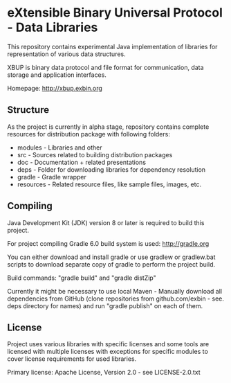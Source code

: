 eXtensible Binary Universal Protocol - Data Libraries
=====================================================

This repository contains experimental Java implementation of libraries for representation of various data structures.

XBUP is binary data protocol and file format for communication, data storage and application interfaces. 

Homepage: http://xbup.exbin.org  

Structure
---------

As the project is currently in alpha stage, repository contains complete resources for distribution package with following folders:

  * modules - Libraries and other
  * src - Sources related to building distribution packages
  * doc - Documentation + related presentations
  * deps - Folder for downloading libraries for dependency resolution
  * gradle - Gradle wrapper
  * resources - Related resource files, like sample files, images, etc.

Compiling
---------

Java Development Kit (JDK) version 8 or later is required to build this project.

For project compiling Gradle 6.0 build system is used: http://gradle.org

You can either download and install gradle or use gradlew or gradlew.bat scripts to download separate copy of gradle to perform the project build.

Build commands: "gradle build" and "gradle distZip"

Currently it might be necessary to use local Maven - Manually download all dependencies from GitHub (clone repositories from github.com/exbin - see. deps directory for names) and run "gradle publish" on each of them.

License
-------

Project uses various libraries with specific licenses and some tools are licensed with multiple licenses with exceptions for specific modules to cover license requirements for used libraries.

Primary license: Apache License, Version 2.0 - see LICENSE-2.0.txt
